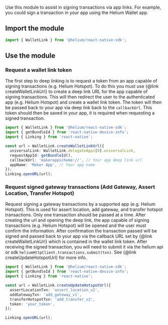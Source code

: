 Use this module to assist in signing transactions via app links. For example, you could sign a transaction in your
app using the Helium Wallet app.

## Import the module

```ts
import { WalletLink } from '@helium/react-native-sdk';
```

## Use the module

### Request a wallet link token

The first step to deep linking is to request a token from an app capable of signing transactions (e.g. Helium Hotspot).
To do this you must use {@link createWalletLinkUrl} to create a deep link URL for the app capable of signing transactions.
This will then redirect the user to the authenticated app (e.g. Helium Hotspot) and create a wallet link token. The token
will then be passed back to your app via deep link back to the `callbackUrl`. This token should then be saved in your
app, it is required when requesting a signed transaction.

```ts
import { WalletLink } from '@helium/react-native-sdk';
import { getBundleId } from 'react-native-device-info';
import { Linking } from 'react-native';

const url = WalletLink.createWalletLinkUrl({
  universalLink: WalletLink.delegateApps[0].universalLink,
  requestAppId: getBundleId(),
  callbackUrl: 'makerappscheme://', // Your app deep link url
  appName: 'Maker App', // Your app name
});
Linking.openURL(url);
```

### Request signed gateway transactions (Add Gateway, Assert Location, Transfer Hotspot)

Request signing a gateway transactions by a supported app (e.g. Helium Hotspot). This is used for assert location,
add gateway, and transfer hotspot transactions. Only one transaction should be passed at a time. After creating the url
and opening the deep link, the app capable of signing transactions (e.g. Helium Hotspot) will be opened and the user
must confirm the information. After confirmation the transaction passed will be signed and passed back to your app via
the callback URL set by {@link createWalletLinkUrl} which is contained in the wallet link token. After receiving the
signed transaction, you will need to submit it via the helium api or sdk `heliumHttpClient.transactions.submit(txn)`.
See {@link createUpdateHotspotUrl} for more info.

```ts
import { WalletLink } from '@helium/react-native-sdk';
import { getBundleId } from 'react-native-device-info';
import { Linking } from 'react-native';

const url = WalletLink.createUpdateHotspotUrl({
  assertLocationTxn: 'assert_location_v2',
  addGatewayTxn: 'add_gateway_v1',
  transferHotspotTxn: 'add_transfer_v2',
  token: 'your_token',
});

Linking.openURL(url);
```
